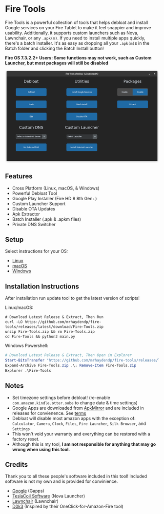 # Fire Tools
Fire Tools is a powerful collection of tools that helps debloat and install Google services on your Fire Tablet to make it feel snappier and improve usability. Additionally, it supports custom launchers such as Nova, Lawnchair, or any `.apk(m)`. If you need to install multiple apps quickly, there's a batch installer. It's as easy as dropping all your `.apk(m)`s in the Batch folder and clicking the Batch Install button!

**Fire OS 7.3.2.2+ Users: Some functions may not work, such as Custom Launcher, but most packages will still be disabled**

![Fire Tools Screenshot](/Pictures/Fire-Tools.png)

## Features
- Cross Platform (Linux, macOS, & Windows)
- Powerful Debloat Tool
- Google Play Installer (Fire HD 8 8th Gen+)
- Custom Launcher Support
- Disable OTA Updates
- Apk Extractor
- Batch Installer (.apk & .apkm files)
- Private DNS Switcher

## Setup
Select instructions for your OS:

- [Linux](Setup-Instructions.md#linux)
- [macOS](Setup-Instructions.md#macos)
- [Windows](Setup-Instructions.md#windows)

## Installation Instructions
After installation run update tool to get the latest version of scripts!

Linux/macOS:
``` shell
# Download Latest Release & Extract, Then Run
curl -LO https://github.com/mrhaydendp/fire-tools/releases/latest/download/Fire-Tools.zip
unzip Fire-Tools.zip && rm Fire-Tools.zip
cd Fire-Tools && python3 main.py
```

Windows Powershell:
``` powershell
# Download Latest Release & Extract, Then Open in Explorer
Start-BitsTransfer "https://github.com/mrhaydendp/fire-tools/releases/latest/download/Fire-Tools.zip"
Expand-Archive Fire-Tools.zip .\; Remove-Item Fire-Tools.zip
Explorer .\Fire-Tools
```

## Notes
- Set timezone settings before debloat! (re-enable `com.amazon.kindle.otter.oobe` to change date & time settings)
- Google Apps are downloaded from [ApkMirror](https://www.apkmirror.com/) and are included in releases for convienence. See [terms](https://github.com/mrhaydendp/Fire-Tools/blob/main/Fire-Tools/Gapps/README.md) 
- Debloat will disable most amazon apps with the exception of: `Calculator`, `Camera`, `Clock`, `Files`, `Fire Launcher`, `Silk Browser`, and `Settings`
- This won't void your warranty and everything can be restored with a factory reset.
- Although this is my tool, **I am not responsible for anything that may go wrong when using this tool.**
  
## Credits
Thank you to all these people's software included in this tool! Included software is not my own and is provided for convinience.
- [Google](https://www.android.com/) (Gapps)
- [TeslaCoil Software](https://play.google.com/store/apps/developer?id=TeslaCoil%20Software&hl=en_US&gl=US) (Nova Launcher)
- [Lawnchair](https://github.com/LawnchairLauncher/Lawnchair) (Lawnchair)
- [D0k3](https://github.com/d0k3) (Inspired by their OneClick-for-Amazon-Fire tool)
